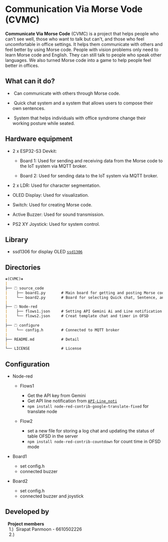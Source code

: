 # Communication Via Morse Vode (CVMC)

<b>Communicate Via Morse Code</b> (CVMC) is a project that helps people who can't see well, those who want to talk but can't, and those who feel uncomfortable in office settings. It helps them communicate with others and feel better by using Morse code. People with vision problems only need to learn Morse code and English. They can still talk to people who speak other languages. We also turned Morse code into a game to help people feel better in offices.

## What can it do?
- &nbsp;Can communicate with others through Morse code.
+ &nbsp;Quick chat system and a system that allows users to compose their own sentences.
- &nbsp;System that helps individuals with office syndrome change their working posture while seated.

## Hardware equipment
+ 2 x ESP32-S3 Devkit:
  - Board 1: Used for sending and receiving data from the Morse code to the IoT system via MQTT broker.
    
  - Board 2: Used for sending data to the IoT system via MQTT broker.
    
+ 2 x LDR: Used for character segmentation.
  
+ OLED Display: Used for visualization.
  
+ Switch: Used for creating Morse code.
  
+ Active Buzzer: Used for sound transmission.

+ PS2 XY Joystick: Used for system control.

## Library
- ssd1306 for display OLED [`ssd1306`](https://github.com/micropython/micropython-esp32/blob/esp32/drivers/display/ssd1306.py)

## Directories
```md
❖(CVMC)❖
|
├── ⏍ source_code 
|    ├── board1.py       # Main board for getting and posting Morse code
|    └── board2.py       # Board for selecting Quick chat, Sentence, and OFSD mode
|
├── ⏍ Node-red
|    ├── flows1.json     # Setting API Gemini Ai and Line notification
|    └── flows2.json     # Creat template chat and timer in OFSD
|
├── ⏍ configure
|    └── config.h        # Connected to MQTT broker
|
├── README.md            # Detail
|
└── LICENSE              # License
```
## Configuration

- Node-red
    - Flows1
      - Get the API key from Gemini
      - Get API line notification from [`API-Line_noti`](https://notify-bot.line.me/doc/en/)
      - `npm install node-red-contrib-google-translate-fixed` for translate node
        
    - Flow2
      - set a new file for storing a log chat and updating the status of table OFSD in the server
      - `npm install node-red-contrib-countdown` for count time in OFSD mode

- Board1
    - set config.h
    - connected buzzer
  
- Board2
    - set config.h
    - connected buzzer and joystick

## Developed by

&nbsp;&nbsp;<b>Project members</b>\
&nbsp;&nbsp;&nbsp;1.) &nbsp;Sirapat Panmoon - 6610502226\
&nbsp;&nbsp;&nbsp;2.) &nbsp;
